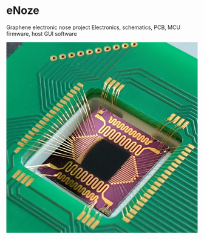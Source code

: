# eNoze
Graphene electronic nose project
Electronics, schematics, PCB, MCU firmware, host GUI software

![Graphene chip](graphene.jpg)

